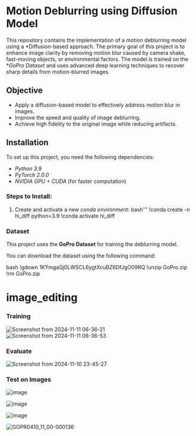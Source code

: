 # Motion Deblurring using Diffusion Model

This repository contains the implementation of a motion deblurring model using a *Diffusion-based approach. The primary goal of this project is to enhance image clarity by removing motion blur caused by camera shake, fast-moving objects, or environmental factors. The model is trained on the **GoPro Dataset* and uses advanced deep learning techniques to recover sharp details from motion-blurred images.

## Objective

- Apply a diffusion-based model to effectively address motion blur in images.
- Improve the speed and quality of image deblurring.
- Achieve high fidelity to the original image while reducing artifacts.

## Installation

To set up this project, you need the following dependencies:

- *Python 3.9*  
- *PyTorch 2.0.0*  
- *NVIDIA GPU + CUDA* (for faster computation)

### Steps to Install:

1. Create and activate a new *conda environment*:
   bash'''
      !conda create -n hi_diff python=3.9
      !conda activate hi_diff
   

### Dataset

This project uses the **GoPro Dataset** for training the deblurring model.

You can download the dataset using the following command:

bash
   !gdown 1KYmgaQj0LWSCL6ygtXcuBZ6DfJgO09RQ
   !unzip GoPro.zip
   !rm GoPro.zip

# image_editing
### Training
![Screenshot from 2024-11-11 06-36-21](https://github.com/user-attachments/assets/0a16d6ec-8b9f-4df0-9d1d-ab5ab343bc25) ![Screenshot from 2024-11-11 06-36-53](https://github.com/user-attachments/assets/80d3451d-acad-42c9-8fc6-1791cede9118)

### Evaluate
![Screenshot from 2024-11-10 23-45-27](https://github.com/user-attachments/assets/6fab7cb5-6ffe-4a02-88c7-9dd368b2fd86)

### Test on Images
![image](https://github.com/user-attachments/assets/bc0ae3db-a0ff-498f-b31e-06b656c8f467)

![image](https://github.com/user-attachments/assets/dcd4f566-e7c9-4b6d-a32d-b0f20a9460b5)

![image](https://github.com/user-attachments/assets/75052396-c041-4637-8efa-69367ca648e1)

![GOPR0410_11_00-000136](https://github.com/user-attachments/assets/01103d96-58d0-4dd7-ab56-276366427910)

